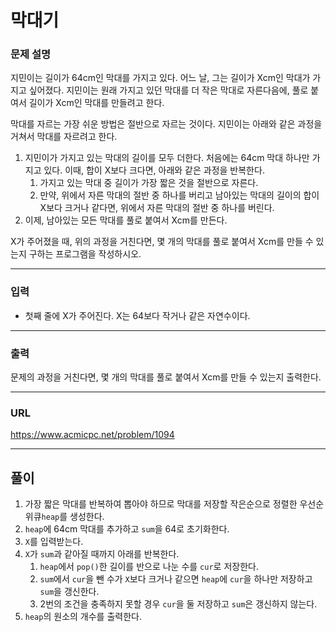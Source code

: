 # 막대기

### 문제 설명

지민이는 길이가 64cm인 막대를 가지고 있다. 어느 날, 그는 길이가 Xcm인 막대가 가지고 싶어졌다. 지민이는 원래 가지고 있던 막대를 더 작은 막대로 자른다음에, 풀로 붙여서 길이가 Xcm인 막대를 만들려고 한다.

막대를 자르는 가장 쉬운 방법은 절반으로 자르는 것이다. 지민이는 아래와 같은 과정을 거쳐서 막대를 자르려고 한다.

1. 지민이가 가지고 있는 막대의 길이를 모두 더한다. 처음에는 64cm 막대 하나만 가지고 있다. 이때, 합이 X보다 크다면, 아래와 같은 과정을 반복한다.
   1. 가지고 있는 막대 중 길이가 가장 짧은 것을 절반으로 자른다. 
   2. 만약, 위에서 자른 막대의 절반 중 하나를 버리고 남아있는 막대의 길이의 합이 X보다 크거나 같다면, 위에서 자른 막대의 절반 중 하나를 버린다.
2. 이제, 남아있는 모든 막대를 풀로 붙여서 Xcm를 만든다.

X가 주어졌을 때, 위의 과정을 거친다면, 몇 개의 막대를 풀로 붙여서 Xcm를 만들 수 있는지 구하는 프로그램을 작성하시오.

-----------
### 입력

- 첫째 줄에 X가 주어진다. X는 64보다 작거나 같은 자연수이다.

-----------
### 출력

문제의 과정을 거친다면, 몇 개의 막대를 풀로 붙여서 Xcm를 만들 수 있는지 출력한다.

-----------
### URL

https://www.acmicpc.net/problem/1094

-----------
## 풀이
1. 가장 짧은 막대를 반복하여 뽑아야 하므로 막대를 저장할 작은순으로 정렬한 우선순위큐`heap`를 생성한다.
2. `heap`에 64cm 막대를 추가하고 `sum`을 64로 초기화한다.
3. `X`를 입력받는다.
4. `X`가 `sum`과 같아질 때까지 아래를 반복한다.
   1. `heap`에서 `pop()`한 길이를 반으로 나눈 수를 `cur`로 저장한다.
   2. `sum`에서 `cur`을 뺀 수가 `X`보다 크거나 같으면 `heap`에 `cur`을 하나만 저장하고 `sum`을 갱신한다.
   3. 2번의 조건을 충족하지 못할 경우 `cur`을 둘 저장하고 `sum`은 갱신하지 않는다.
5. `heap`의 원소의 개수를 출력한다.